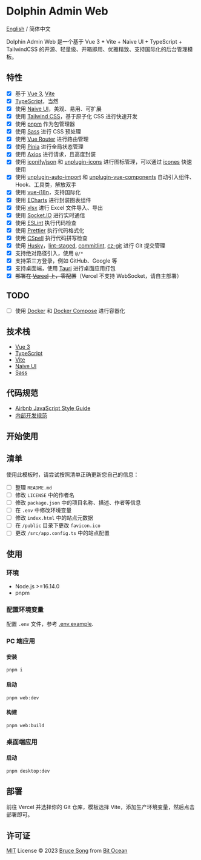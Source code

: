 # Dolphin Admin Web

[English](./README.md) / 简体中文

Dolphin Admin Web 是一个基于 Vue 3 + Vite + Naive UI + TypeScript + TailwindCSS 的开源、轻量级、开箱即用、优雅精致、支持国际化的后台管理模板。

## 特性

- [x] 基于 [Vue 3](https://cn.vuejs.org/), [Vite](https://cn.vitejs.dev/)
- [x] [TypeScript](https://www.typescriptlang.org/)，当然
- [x] 使用 [Naive UI](https://www.naiveui.com/)，美观、易用、可扩展
- [x] 使用 [Tailwind CSS](https://tailwindcss.com/)，基于原子化 CSS 进行快速开发
- [x] 使用 [pnpm](https://pnpm.io/zh/) 作为包管理器
- [x] 使用 [Sass](https://sass-lang.com/) 进行 CSS 预处理
- [x] 使用 [Vue Router](https://router.vuejs.org/zh/) 进行路由管理
- [x] 使用 [Pinia](https://pinia.vuejs.org/zh/) 进行全局状态管理
- [x] 使用 [Axios](https://axios-http.com/zh/) 进行请求，且高度封装
- [x] 使用 [iconify/json](https://iconify.design/) 和 [unplugin-icons](https://github.com/antfu/unplugin-icons)
      进行图标管理，可以通过 [icones](https://icones.js.org/) 快速使用
- [x] 使用 [unplugin-auto-import](https://github.com/antfu/unplugin-auto-import) 和
      [unplugin-vue-components](https://github.com/antfu/unplugin-vue-components) 自动引入组件、Hook、工具类，解放双手
- [x] 使用 [vue-i18n](https://vue-i18n.intlify.dev/)，支持国际化
- [x] 使用 [ECharts](https://echarts.apache.org/zh/index.html) 进行封装图表组件
- [x] 使用 [xlsx](https://www.npmjs.com/package/xlsx) 进行 Excel 文件导入、导出
- [x] 使用 [Socket.IO](https://socket.io/zh-CN/) 进行实时通信
- [x] 使用 [ESLint](https://eslint.org/) 执行代码检查
- [x] 使用 [Prettier](https://prettier.io/) 执行代码格式化
- [x] 使用 [CSpell](https://cspell.org/) 执行代码拼写检查
- [x] 使用 [Husky](https://typicode.github.io/husky/)，[lint-staged](https://github.com/okonet/lint-staged),
      [commitlint](https://commitlint.js.org/#/), [cz-git](https://cz-git.qbb.sh/) 进行 Git 提交管理
- [x] 支持绝对路径引入，使用 `@/*`
- [x] 支持第三方登录，例如 GitHub、Google 等
- [x] 支持桌面端，使用 [Tauri](https://tauri.app/) 进行桌面应用打包
- [x] ~~部署在 [Vercel](https://vercel.com/) 上，零配置~~（Vercel 不支持 WebSocket，请自主部署）

## TODO

- [ ] 使用 [Docker](https://www.docker.com/) 和 [Docker Compose](https://docs.docker.com/compose/) 进行容器化

## 技术栈

- [Vue 3](https://cn.vuejs.org/)
- [TypeScript](https://www.typescriptlang.org/)
- [Vite](https://cn.vitejs.dev/)
- [Naive UI](https://www.naiveui.com/)
- [Sass](https://sass-lang.com/)

## 代码规范

- [Airbnb JavaScript Style Guide](https://github.com/airbnb/javascript)
- [内部开发规范](./docs/dev-standard.md)

## 开始使用

## 清单

使用此模板时，请尝试按照清单正确更新您自己的信息：

- [ ] 整理 `README.md`
- [ ] 修改 `LICENSE` 中的作者名
- [ ] 修改 `package.json` 中的项目名称、描述、作者等信息
- [ ] 在 `.env` 中修改环境变量
- [ ] 修改 `index.html` 中的站点元数据
- [ ] 在 `/public` 目录下更改 `favicon.ico`
- [ ] 更改 `/src/app.config.ts` 中的站点配置

## 使用

### 环境

- Node.js >=16.14.0
- pnpm

### 配置环境变量

配置 `.env` 文件，参考 [.env.example](./.env.example).

### PC 端应用

#### 安装

```bash
pnpm i
```

#### 启动

```bash
pnpm web:dev
```

#### 构建

```bash
pnpm web:build
```

### 桌面端应用

#### 启动

```bash
pnpm desktop:dev
```

## 部署

前往 Vercel 并选择你的 Git 仓库，模板选择 Vite，添加生产环境变量，然后点击部署即可。

## 许可证

[MIT](/LICENSE) License &copy; 2023 [Bruce Song](https://github.com/recallwei) from [Bit Ocean](https://github.com/bit-ocean-studio)
